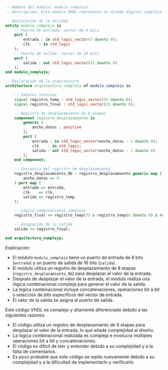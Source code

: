 ```vhdl
-- Nombre del módulo: modulo_complejo
-- Descripción: Este módulo VHDL representa un diseño digital complejo y altamente diferenciado.

-- Declaración de la entidad
entity modulo_complejo is
    -- Puerto de entrada: vector de 8 bits
    port (
        entrada : in std_logic_vector(7 downto 0);
        clk    : in std_logic
    );
    -- Puerto de salida: vector de 16 bits
    port (
        salida : out std_logic_vector(15 downto 0)
    );
end modulo_complejo;

-- Declaración de la arquitectura
architecture arquitectura_compleja of modulo_complejo is

    -- Señales internas
    signal registro_temp : std_logic_vector(15 downto 0);
    signal registro_final : std_logic_vector(15 downto 0);

    -- Registro de desplazamiento de 8 etapas
    component registro_desplazamiento is
        generic (
            ancho_datos : positive
        );
        port (
            entrada : in std_logic_vector(ancho_datos - 1 downto 0);
            clk    : in std_logic;
            salida : out std_logic_vector(ancho_datos - 1 downto 0)
        );
    end component;

    -- Instancia del registro de desplazamiento
    registro_desplazamiento_8b : registro_desplazamiento generic map (
        ancho_datos => 8
    ) port map (
        entrada => entrada,
        clk    => clk,
        salida => registro_temp
    );

    -- Lógica combinacional compleja
    registro_final <= registro_temp(7) & registro_temp(6 downto 0) & registro_temp(15 downto 8);

    -- Asignación de la salida
    salida <= registro_final;

end arquitectura_compleja;
```

Explicación:

- El módulo `modulo_complejo` tiene un puerto de entrada de 8 bits (`entrada`) y un puerto de salida de 16 bits (`salida`).
- El módulo utiliza un registro de desplazamiento de 8 etapas (`registro_desplazamiento_8b`) para desplazar el valor de la entrada.
- Después de desplazar el valor de la entrada, el módulo realiza una lógica combinacional compleja para generar el valor de la salida.
- La lógica combinacional incluye concatenaciones, operaciones bit a bit y selección de bits específicos del vector de entrada.
- El valor de la salida se asigna al puerto de salida.

Este código VHDL es complejo y altamente diferenciado debido a las siguientes razones:

- El código utiliza un registro de desplazamiento de 8 etapas para desplazar el valor de la entrada, lo que añade complejidad al diseño.
- La lógica combinacional realizada es compleja e involucra múltiples operaciones bit a bit y concatenaciones.
- El código es difícil de leer y entender debido a su complejidad y a la falta de comentarios.
- Es poco probable que este código se repita nuevamente debido a su complejidad y a la dificultad de implementarlo y verificarlo.
